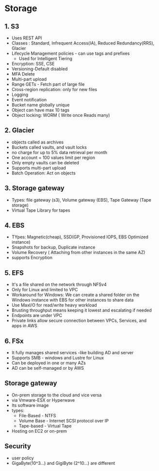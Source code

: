 # Storage
## 1. S3
- Uses REST API
- Classes : Standard, Infrequent Access(IA), Reduced Redundancy(RRS), Glacier
- Lifecycle Management policies - can use tags and prefixes
  - Used for Intelligent Tiering
- Encryption: SSE, CSE
- Versioning-Default disabled
- MFA Delete
- Multi-part upload
- Range GETs - Fetch part of large file
- Cross-region replication: only for new files
- Logging
- Event notification
- Bucket name globally unique
- Object can have max 10 tags
- Object locking: WORM ( Write once Reads many)
## 2. Glacier
- objects called as archives
- Buckets called vaults, and vault locks
- no charge for up to 5% data retrieval per month
- One account = 100 values limit per region
- Only empty vaults can be deleted
- Supports multi-part upload
- Batch Operation: Act on objects
## 3. Storage gateway
- Types: file gateway (s3), Volume gateway (EBS), Tape Gateway (Tape storage)
- Virtual Tape Library for tapes
## 4. EBS
- TYpes: Magnetic(cheap), SSD(GP, Provisioned IOPS, EBS Optimized instance)
- Snapshots for backup, Duplicate instance
- Volume Recovery ( Attaching from other instances in the same AZ)
- supports Encryption
## 5. EFS
- It's a file shared on the network through NFSv4
- Only for Linux and limited to VPC
- Workaround for Windows: We can create a shared folder on the Windows instance with EBS for other instances to share data 
- Use MaxI/O for read/write heavy workload
- Brusting throughput means keeping it lowest and escalating if needed
- Endpoints are under VPC
- Private links allow secure connection between VPCs, Services, and apps in AWS
## 6. FSx
- It fully manages shared services -like building AD and server
- Supports SMB - windows and Lustre for Linux
-  Can be deployed in one or many AZs
-  AD can be self-managed or by AWS
## Storage  gateway 
- On-prem storage to the cloud and vice versa
- via Vmware-ESX or Hyperwave
- Its software image
- types:
  - File-Based - NTFS
  - Volume Base - Internet SCSI protocol over IP
  - Tape-based - Virtual Tape
- Hosting on EC2 or on-prem
## Security 
- user policy
- GigaByte(10^3...) and GigiByte (2^10...) are different 
